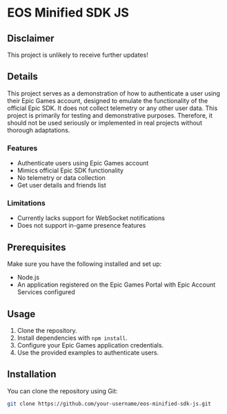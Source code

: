 # EOS Minified SDK JS

## Disclaimer

This project is unlikely to receive further updates!

## Details

This project serves as a demonstration of how to authenticate a user using their Epic Games account, designed to emulate the functionality of the official Epic SDK. It does not collect telemetry or any other user data. This project is primarily for testing and demonstrative purposes. Therefore, it should not be used seriously or implemented in real projects without thorough adaptations.

### Features

- Authenticate users using Epic Games account
- Mimics official Epic SDK functionality
- No telemetry or data collection
- Get user details and friends list

### Limitations

- Currently lacks support for WebSocket notifications
- Does not support in-game presence features

## Prerequisites

Make sure you have the following installed and set up:

- Node.js
- An application registered on the Epic Games Portal with Epic Account Services configured

## Usage

1. Clone the repository.
2. Install dependencies with `npm install`.
3. Configure your Epic Games application credentials.
4. Use the provided examples to authenticate users.

## Installation

You can clone the repository using Git:

```bash
git clone https://github.com/your-username/eos-minified-sdk-js.git
```
